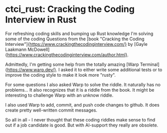 # ctci_rust: Cracking the Coding Interview in Rust

For refreshing coding skills and bumping up Rust knowledge I'm solving some of the coding Questions from the [book "Cracking the Coding Interview"]{https://www.crackingthecodinginterview.com/} by [Gayle Laakmann McDowell]{https://www.crackingthecodinginterview.com/author.html}.

Admittedly, I'm getting some help from the totally amazing [Warp Terminal]{https://www.warp.dev/}. I asked it to either write some additional tests or to improve the coding style to make it look more "rusty".

For some questions I also asked Warp to solve the riddle. It naturally has no problems... It also recognizes that it is a riddle from the book. It might be interesting to challenge Warp with an unknow riddle.

I also used Warp to add, commit, and push code changes to github. It does create pretty well-written commit messages.

So all in all - I never thought that these coding riddles make sense to find out if a job candidate is good. But with AI-support they really are obsolete.

